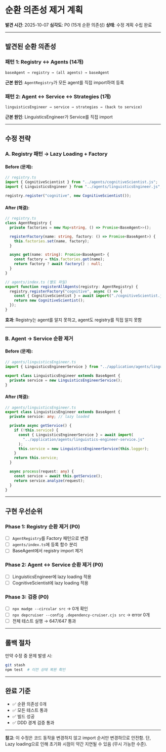 # 순환 의존성 제거 계획

**발견 시간**: 2025-10-07
**심각도**: P0 (15개 순환 의존성)
**상태**: 수정 계획 수립 완료

---

## 발견된 순환 의존성

### 패턴 1: Registry ↔ Agents (14개)

```
baseAgent → registry → (all agents) → baseAgent
```

**근본 원인**: `AgentRegistry`가 모든 agent를 직접 import하여 등록

### 패턴 2: Agent ↔ Service ↔ Strategies (1개)

```
linguisticsEngineer → service → strategies → (back to service)
```

**근본 원인**: LinguisticsEngineer가 Service를 직접 import

---

## 수정 전략

### A. Registry 패턴 → Lazy Loading + Factory

#### Before (문제):

```typescript
// registry.ts
import { CognitiveScientist } from "../agents/cognitiveScientist.js";
import { LinguisticsEngineer } from "../agents/linguisticsEngineer.js";

registry.register("cognitive", new CognitiveScientist());
```

#### After (해결):

```typescript
// registry.ts
class AgentRegistry {
  private factories = new Map<string, () => Promise<BaseAgent>>();

  registerFactory(name: string, factory: () => Promise<BaseAgent>) {
    this.factories.set(name, factory);
  }

  async get(name: string): Promise<BaseAgent> {
    const factory = this.factories.get(name);
    return factory ? await factory() : null;
  }
}

// agents/index.ts (별도 파일)
export function registerAllAgents(registry: AgentRegistry) {
  registry.registerFactory("cognitive", async () => {
    const { CognitiveScientist } = await import("./cognitiveScientist.js");
    return new CognitiveScientist();
  });
}
```

**효과**: Registry는 agent를 알지 못하고, agent도 registry를 직접 알지 못함

---

### B. Agent → Service 순환 제거

#### Before (문제):

```typescript
// agents/linguisticsEngineer.ts
import { LinguisticsEngineerService } from "../application/agents/linguistics-engineer-service.js";

export class LinguisticsEngineer extends BaseAgent {
  private service = new LinguisticsEngineerService();
}
```

#### After (해결):

```typescript
// agents/linguisticsEngineer.ts
export class LinguisticsEngineer extends BaseAgent {
  private service: any; // lazy loaded

  private async getService() {
    if (!this.service) {
      const { LinguisticsEngineerService } = await import(
        "../application/agents/linguistics-engineer-service.js"
      );
      this.service = new LinguisticsEngineerService(this.logger);
    }
    return this.service;
  }

  async process(request: any) {
    const service = await this.getService();
    return service.analyze(request);
  }
}
```

---

## 구현 우선순위

### Phase 1: Registry 순환 제거 (P0)

- [ ] `AgentRegistry`를 Factory 패턴으로 변경
- [ ] `agents/index.ts`에 등록 함수 분리
- [ ] BaseAgent에서 registry import 제거

### Phase 2: Agent ↔ Service 순환 제거 (P0)

- [ ] LinguisticsEngineer에 lazy loading 적용
- [ ] CognitiveScientist에 lazy loading 적용

### Phase 3: 검증 (P0)

- [ ] `npx madge --circular src` → 0개 확인
- [ ] `npx depcruiser --config .dependency-cruiser.cjs src` → error 0개
- [ ] 전체 테스트 실행 → 647/647 통과

---

## 롤백 절차

만약 수정 중 문제 발생 시:

```bash
git stash
npm test  # 이전 상태 복원 확인
```

---

## 완료 기준

- ✅ 순환 의존성 0개
- ✅ 모든 테스트 통과
- ✅ 빌드 성공
- ✅ DDD 경계 검증 통과

---

**참고**: 이 수정은 코드 동작을 변경하지 않고 import 순서만 변경하므로 안전함.
단, Lazy loading으로 인해 초기화 시점이 약간 지연될 수 있음 (무시 가능한 수준).
